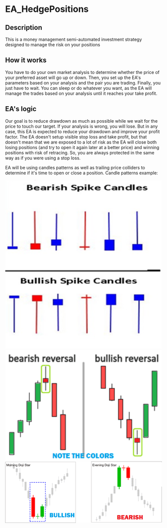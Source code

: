 # EA_HedgePositions

## Description
This is a money management semi-automated investment strategy designed to manage the risk on your positions

## How it works
You have to do your own market analysis to determine whether the price of your preferred asset will go up or down.
Then, you set up the EA's parameters based on your analysis and the pair you are trading.
Finally, you just have to wait. You can sleep or do whatever you want, as the EA will manage the trades based on your analysis until it reaches your take profit.

## EA's logic
Our goal is to reduce drawdown as much as possible while we wait for the price to touch our target. 
If your analysis is wrong, you will lose. But in any case, this EA is expected to reduce your drawdown and improve your profit factor.
The EA doesn't setup visible stop loss and take profit, but that doesn't mean that we are exposed to a lot of risk as the EA will close both losing positions (and try to open it again later at a better price) and winning positions with risk of retracing. So, you are always protected in the same way as if you were using a stop loss.

EA will be using candles patterns as well as trailing price colliders to determine if it's time to open or close a position. 
Candle patterns example:
<p align="left">
  <img src="Screenshots/spike_candle.PNG" width="1000" title="Candles">  
  <img src="Screenshots/reversal_candle.PNG" width="1000" title="Candles"> 
  <img src="Screenshots/morning_star.PNG" width="1000" title="Candles"> 
</p>

